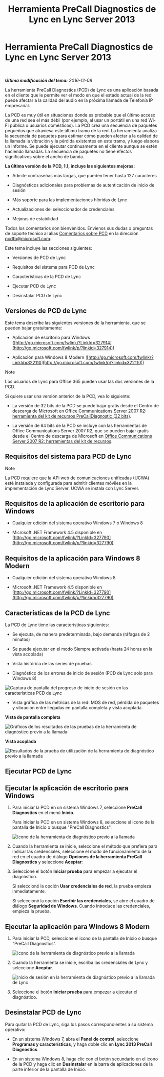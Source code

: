 ﻿---
title: Herramienta PreCall Diagnostics de Lync en Lync Server 2013
TOCTitle: Herramienta PreCall Diagnostics de Lync en Lync Server 2013
ms:assetid: 0ff291ec-cfb4-43eb-b5d6-a7a325681e3f
ms:mtpsurl: https://technet.microsoft.com/es-es/library/Dn451255(v=OCS.15)
ms:contentKeyID: 59602832
ms.date: 01/07/2017
mtps_version: v=OCS.15
ms.translationtype: HT
---

# Herramienta PreCall Diagnostics de Lync en Lync Server 2013

 

_**Última modificación del tema:** 2016-12-08_

La herramienta PreCall Diagnostics (PCD) de Lync es una aplicación basada en el cliente que le permite ver el modo en que el estado actual de la red puede afectar a la calidad del audio en la próxima llamada de Telefonía IP empresarial.

La PCD es muy útil en situaciones donde es probable que el último acceso de una red sea el más débil (por ejemplo, al usar un portátil en una red Wi-Fi pública o usuarios domésticos). La PCD crea una secuencia de paquetes pequeños que atraviesa este último tramo de la red. La herramienta analiza la secuencia de paquetes para estimar cómo pueden afectar a la calidad de la llamada la vibración y la pérdida existentes en este tramo, y luego elabora un informe. Se puede ejecutar continuamente en el cliente aunque se estén haciendo llamadas. La secuencia de paquetes no tiene efectos significativos sobre el ancho de banda.

**La última versión de la PCD, 1.1, incluye las siguientes mejoras:**

  - Admite contraseñas más largas, que pueden tener hasta 127 caracteres

  - Diagnósticos adicionales para problemas de autenticación de inicio de sesión

  - Más soporte para las implementaciones híbridas de Lync

  - Actualizaciones del seleccionador de credenciales

  - Mejoras de estabilidad

Todos los comentarios son bienvenidos. Envíenos sus dudas o preguntas de soporte técnico al alias [Comentarios sobre PCD](mailto:pcdfb@microsoft.com) en la dirección <pcdfb@microsoft.com>.

Este tema incluye las secciones siguientes:

  - Versiones de PCD de Lync

  - Requisitos del sistema para PCD de Lync

  - Características de la PCD de Lync

  - Ejecutar PCD de Lync

  - Desinstalar PCD de Lync

## Versiones de PCD de Lync

Este tema describe las siguientes versiones de la herramienta, que se pueden bajar gratuitamente:

  - Aplicación de escritorio para Windows ([http://go.microsoft.com/fwlink/?LinkId=327914](http://go.microsoft.com/fwlink/p/?linkid=327914))

  - Aplicación para Windows 8 Modern ([http://go.microsoft.com/fwlink/?LinkId=322110](http://go.microsoft.com/fwlink/p/?linkid=322110))


> [!NOTE]
> Los usuarios de Lync para Office 365 pueden usar las dos versiones de la PCD.



Si quiere usar una versión anterior de la PCD, vea lo siguiente:

  - La versión de 32 bits de la PCD se puede bajar gratis desde el Centro de descarga de Microsoft en [Office Communications Server 2007 R2: herramienta del kit de recursos PreCallDiagnostic (32 bits)](http://go.microsoft.com/fwlink/p/?linkid=164769).

  - La versión de 64 bits de la PCD se incluye con las herramientas de Office Communications Server 2007 R2, que se pueden bajar gratis desde el Centro de descarga de Microsoft en [Office Communications Server 2007 R2: herramientas del kit de recursos](http://go.microsoft.com/fwlink/p/?linkid=145159).

## Requisitos del sistema para PCD de Lync


> [!NOTE]
> La PCD requiere que la API web de comunicaciones unificadas (UCWA) esté instalada y configurada para admitir clientes móviles en la implementación de Lync Server. UCWA se instala con Lync Server.



## Requisitos de la aplicación de escritorio para Windows

  - Cualquier edición del sistema operativo Windows 7 o Windows 8

  - Microsoft .NET Framework 4.5 disponible en [http://go.microsoft.com/fwlink/?LinkId=327790](http://go.microsoft.com/fwlink/p/?linkid=327790)

## Requisitos de la aplicación para Windows 8 Modern

  - Cualquier edición del sistema operativo Windows 8

  - Microsoft .NET Framework 4.5 disponible en [http://go.microsoft.com/fwlink/?LinkId=327790](http://go.microsoft.com/fwlink/p/?linkid=327790)

## Características de la PCD de Lync

La PCD de Lync tiene las características siguientes:

  - Se ejecuta, de manera predeterminada, bajo demanda (ráfagas de 2 minutos)

  - Se puede ejecutar en el modo Siempre activada (hasta 24 horas en la vista acoplada)

  - Vista histórica de las series de pruebas

  - Diagnóstico de los errores de inicio de sesión (PCD de Lync solo para Windows 8)

![Captura de pantalla del progreso de inicio de sesión en las características PCD de Lync](images/Dn451255.7e0eb891-1481-47ae-8d63-164468f69c96(OCS.15).png "Captura de pantalla del progreso de inicio de sesión en las características PCD de Lync")

  - Vista gráfica de las métricas de la red: MOS de red, pérdida de paquetes y vibración entre llegadas en pantalla completa y vista acoplada.

**Vista de pantalla completa**

![Gráficos de los resultados de las pruebas de la herramienta de diagnóstico previo a la llamada](images/Dn451255.5d01fd94-9e59-4823-96c7-7a1c83dd7d31(OCS.15).png "Gráficos de los resultados de las pruebas de la herramienta de diagnóstico previo a la llamada")

**Vista acoplada**

![Resultados de la prueba de utilización de la herramienta de diagnóstico previo a la llamada](images/Dn451255.30501ba7-22d1-4db1-9297-56cf7dc6721c(OCS.15).png "Resultados de la prueba de utilización de la herramienta de diagnóstico previo a la llamada")

## Ejecutar PCD de Lync

## Ejecutar la aplicación de escritorio para Windows

1.  Para iniciar la PCD en un sistema Windows 7, seleccione **PreCall Diagnostics** en el menú **Inicio**.
    
    Para iniciar la PCD en un sistema Windows 8, seleccione el icono de la pantalla de Inicio o busque "PreCall Diagnostics".
    
    ![Icono de la herramienta de diagnóstico previo a la llamada](images/Dn451255.c9800fde-54f6-4efe-bb35-1a38064ec380(OCS.15).png "Icono de la herramienta de diagnóstico previo a la llamada")

2.  Cuando la herramienta se inicie, seleccione el método que prefiera para indicar las credenciales, seleccione el modo de funcionamiento de la red en el cuadro de diálogo **Opciones de la herramienta PreCall Diagnostics** y seleccione **Aceptar**:

3.  Seleccione el botón **Iniciar prueba** para empezar a ejecutar el diagnóstico.
    
    Si seleccionó la opción **Usar credenciales de red**, la prueba empieza inmediatamente.
    
    Si seleccionó la opción **Escribir las credenciales**, se abre el cuadro de diálogo **Seguridad de Windows**. Cuando introduce las credenciales, empieza la prueba.

## Ejecutar la aplicación para Windows 8 Modern


1.  Para iniciar la PCD, seleccione el icono de la pantalla de Inicio o busque "PreCall Diagnostics".
    
    ![Icono de la herramienta de diagnóstico previo a la llamada](images/Dn451255.c9800fde-54f6-4efe-bb35-1a38064ec380(OCS.15).png "Icono de la herramienta de diagnóstico previo a la llamada")

2.  Cuando la herramienta se inicie, escriba las credenciales de Lync y seleccione **Aceptar**.
    
    ![Inicio de sesión en la herramienta de diagnóstico previo a la llamada de Lync](images/Dn451255.88039914-4c68-48f6-a9fa-58cb4e3f3488(OCS.15).jpg "Inicio de sesión en la herramienta de diagnóstico previo a la llamada de Lync")

3.  Seleccione el botón **Iniciar prueba** para empezar a ejecutar el diagnóstico.

## Desinstalar PCD de Lync

Para quitar la PCD de Lync, siga los pasos correspondientes a su sistema operativo:

  - En un sistema Windows 7, abra el **Panel de control**, seleccione **Programas y características**, y haga doble clic en **Lync 2013 PreCall Diagnostics**.

  - En un sistema Windows 8, haga clic con el botón secundario en el icono de la PCD y haga clic en **Desinstalar** en la barra de aplicaciones de la parte inferior de la pantalla de Inicio.

